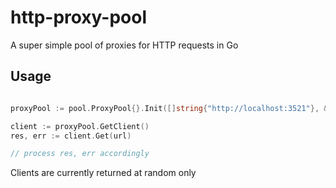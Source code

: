 # http-proxy-pool

A super simple pool of proxies for HTTP requests in Go

## Usage

```go

proxyPool := pool.ProxyPool{}.Init([]string{"http://localhost:3521"}, &tls.Config{InsecureSkipVerify: true})

client := proxyPool.GetClient()
res, err := client.Get(url)

// process res, err accordingly
```

Clients are currently returned at random only
